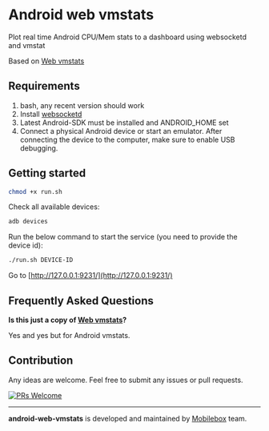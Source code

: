 # Android web vmstats

Plot real time Android CPU/Mem stats to a dashboard using websocketd and vmstat

Based on [Web vmstats](https://github.com/joewalnes/web-vmstats)

## Requirements

1. bash, any recent version should work
2. Install [websocketd](https://github.com/joewalnes/websocketd)
3. Latest Android-SDK must be installed and ANDROID_HOME set
4. Connect a physical Android device or start an emulator. After connecting the device to the computer, make sure to enable USB debugging.

## Getting started

```bash
chmod +x run.sh
```

Check all available devices:

```bash
adb devices
```

Run the below command to start the service (you need to provide the device id):

```bash
./run.sh DEVICE-ID
```

Go to [http://127.0.0.1:9231/](http://127.0.0.1:9231/)

## Frequently Asked Questions

**Is this just a copy of [Web vmstats](https://github.com/joewalnes/web-vmstats)?**

Yes and yes but for Android vmstats.

## Contribution

Any ideas are welcome. Feel free to submit any issues or pull requests.

[![PRs Welcome](https://img.shields.io/badge/PRs-welcome-brightgreen.svg?style=flat-square)](http://makeapullrequest.com)

---
**android-web-vmstats** is developed and maintained by [Mobilebox](http://mobileboxlab.com) team.
